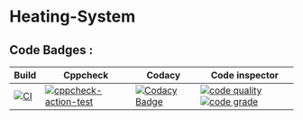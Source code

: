 # Heating-System

## Code Badges :
 Build| Cppcheck | Codacy | Code inspector|
----|----|-----|-----|
|[![CI](https://github.com/paarventhan1999/M2-Embedded_pc-beeper/actions/workflows/compile.yml/badge.svg)](https://github.com/paarventhan1999/M2-Embedded_pc-beeper/actions/workflows/compile.yml)|[![cppcheck-action-test](https://github.com/paarventhan1999/M2-Embedded_pc-beeper/actions/workflows/cppcheck.yml/badge.svg)](https://github.com/paarventhan1999/M2-Embedded_pc-beeper/actions/workflows/cppcheck.yml)|[![Codacy Badge](https://api.codacy.com/project/badge/Grade/27ab7408f0824317a1a2a63cdee352f3)](https://app.codacy.com/gh/paarventhan1999/M2-Embedded_pc-beeper?utm_source=github.com&utm_medium=referral&utm_content=paarventhan1999/M2-Embedded_pc-beeper&utm_campaign=Badge_Grade_Settings)|[![code quality](https://api.codiga.io/project/30238/score/svg)](https://app.codiga.io/project/30238/dashboard) [![code grade](https://api.codiga.io/project/30238/status/svg)](https://app.codiga.io/project/30238/dashboard)
